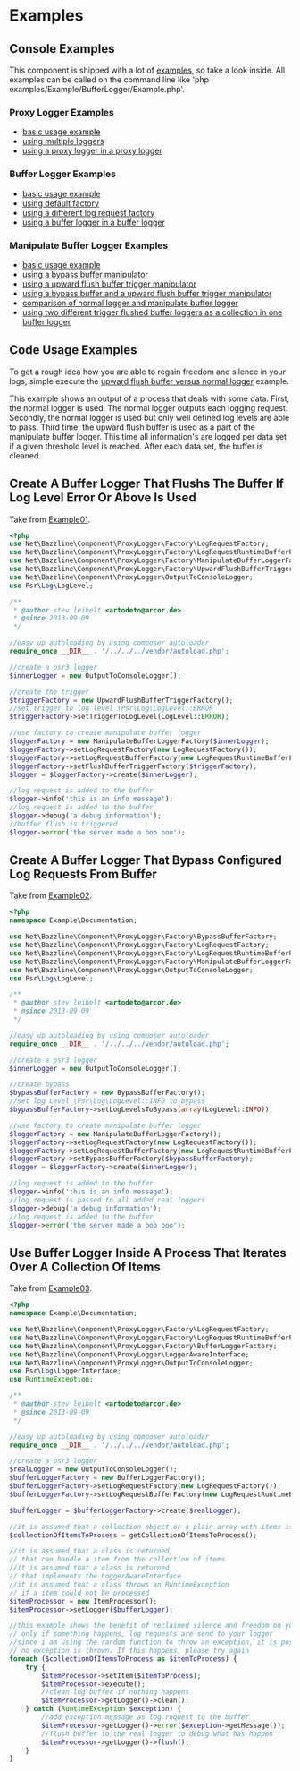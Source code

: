 # Examples

## Console Examples

This component is shipped with a lot of [examples](https://github.com/stevleibelt/php_component_proxy_logger/tree/master/examples/Example), so take a look inside. All examples can be called on the command line like 'php examples/Example/BufferLogger/Example.php'.

### Proxy Logger Examples

* [basic usage example](https://github.com/stevleibelt/php_component_proxy_logger/blob/master/examples/Example/ProxyLogger/Example.php)
* [using multiple loggers](https://github.com/stevleibelt/php_component_proxy_logger/blob/master/examples/Example/ProxyLogger/ExampleWithTwoLoggers.php)
* [using a proxy logger in a proxy logger](https://github.com/stevleibelt/php_component_proxy_logger/blob/master/examples/Example/ProxyLogger/ExampleWithProxyLoggerInProxyLogger.php)

### Buffer Logger Examples

* [basic usage example](https://github.com/stevleibelt/php_component_proxy_logger/blob/master/examples/Example/BufferLogger/Example.php)
* [using default factory](https://github.com/stevleibelt/php_component_proxy_logger/blob/master/examples/Example/BufferLogger/ExampleWithDefaultBufferLoggerFactory.php)
* [using a different log request factory](https://github.com/stevleibelt/php_component_proxy_logger/blob/master/examples/Example/BufferLogger/ExampleWithDateTimePrefixedMessageLogRequest.php)
* [using a buffer logger in a buffer logger](https://github.com/stevleibelt/php_component_proxy_logger/blob/master/examples/Example/BufferLogger/ExampleWithBufferLoggerInBufferLoggerBufferLoggerInBufferLogger.php)

### Manipulate Buffer Logger Examples

* [basic usage example](https://github.com/stevleibelt/php_component_proxy_logger/blob/master/examples/Example/ManipulateBufferLogger/Example.php)
* [using a bypass buffer manipulator](https://github.com/stevleibelt/php_component_proxy_logger/blob/master/examples/Example/ManipulateBufferLogger/ExampleWithBypassBuffer.php)
* [using a upward flush buffer trigger manipulator](https://github.com/stevleibelt/php_component_proxy_logger/blob/master/examples/Example/ManipulateBufferLogger/ExampleWithUpwardFlushBufferTrigger.php)
* [using a bypass buffer and a upward flush buffer trigger manipulator](https://github.com/stevleibelt/php_component_proxy_logger/blob/master/examples/Example/ManipulateBufferLogger/ExampleWithBypassBufferAndUpwardFlushBufferTrigger.php)
* [comparison of normal logger and manipulate buffer logger](https://github.com/stevleibelt/php_component_proxy_logger/blob/master/examples/Example/ManipulateBufferLogger/ExampleWithUpwardFlushBufferTriggerVersusNormalLogger.php)
* [using two different trigger flushed buffer loggers as a collection in one buffer logger](https://github.com/stevleibelt/php_component_proxy_logger/blob/master/examples/Example/ManipulateBufferLogger/ExampleWithTwoManipulateBufferLoggerInOneBufferLogger.php)

## Code Usage Examples

To get a rough idea how you are able to regain freedom and silence in your logs, simple execute the [upward flush buffer versus normal logger](https://github.com/stevleibelt/php_component_proxy_logger/blob/master/examples/Example/ManipulateBufferLogger/ExampleWithUpwardFlushBufferTriggerVersusNormalLogger.php) example.

This example shows an output of a process that deals with some data. First, the normal logger is used. The normal logger outputs each logging request. Secondly, the normal logger is used but only well defined log levels are able to pass. Third time, the upward flush buffer is used as a part of the manipulate buffer logger. This time all information's are logged per data set if a given threshold level is reached. After each data set, the buffer is cleaned.

## Create A Buffer Logger That Flushs The Buffer If Log Level Error Or Above Is Used

Take from [Example01](https://github.com/stevleibelt/php_component_proxy_logger/blob/master/examples/Example/Documentation/Example01.php).

```php
<?php
use Net\Bazzline\Component\ProxyLogger\Factory\LogRequestFactory;
use Net\Bazzline\Component\ProxyLogger\Factory\LogRequestRuntimeBufferFactory;
use Net\Bazzline\Component\ProxyLogger\Factory\ManipulateBufferLoggerFactory;
use Net\Bazzline\Component\ProxyLogger\Factory\UpwardFlushBufferTriggerFactory;
use Net\Bazzline\Component\ProxyLogger\OutputToConsoleLogger;
use Psr\Log\LogLevel;

/**
 * @author stev leibelt <artodeto@arcor.de>
 * @since 2013-09-09
 */

//easy up autoloading by using composer autoloader
require_once __DIR__ . '/../../../vendor/autoload.php';

//create a psr3 logger
$innerLogger = new OutputToConsoleLogger();

//create the trigger
$triggerFactory = new UpwardFlushBufferTriggerFactory();
//set trigger to log level \Psr\Log\LogLevel::ERROR
$triggerFactory->setTriggerToLogLevel(LogLevel::ERROR);

//use factory to create manipulate buffer logger
$loggerFactory = new ManipulateBufferLoggerFactory($innerLogger);
$loggerFactory->setLogRequestFactory(new LogRequestFactory());
$loggerFactory->setLogRequestBufferFactory(new LogRequestRuntimeBufferFactory());
$loggerFactory->setFlushBufferTriggerFactory($triggerFactory);
$logger = $loggerFactory->create($innerLogger);

//log request is added to the buffer
$logger->info('this is an info message');
//log request is added to the buffer
$logger->debug('a debug information');
//buffer flush is triggered
$logger->error('the server made a boo boo');
```

## Create A Buffer Logger That Bypass Configured Log Requests From Buffer

Take from [Example02](https://github.com/stevleibelt/php_component_proxy_logger/blob/master/examples/Example/Documentation/Example02.php).

```php
<?php
namespace Example\Documentation;

use Net\Bazzline\Component\ProxyLogger\Factory\BypassBufferFactory;
use Net\Bazzline\Component\ProxyLogger\Factory\LogRequestFactory;
use Net\Bazzline\Component\ProxyLogger\Factory\LogRequestRuntimeBufferFactory;
use Net\Bazzline\Component\ProxyLogger\Factory\ManipulateBufferLoggerFactory;
use Net\Bazzline\Component\ProxyLogger\OutputToConsoleLogger;
use Psr\Log\LogLevel;

/**
 * @author stev leibelt <artodeto@arcor.de>
 * @since 2013-09-09
 */

//easy up autoloading by using composer autoloader
require_once __DIR__ . '/../../../vendor/autoload.php';

//create a psr3 logger
$innerLogger = new OutputToConsoleLogger();

//create bypass
$bypassBufferFactory = new BypassBufferFactory();
//set log Level \Psr\Log\LogLevel::INFO to bypass
$bypassBufferFactory->setLogLevelsToBypass(array(LogLevel::INFO));

//use factory to create manipulate buffer logger
$loggerFactory = new ManipulateBufferLoggerFactory();
$loggerFactory->setLogRequestFactory(new LogRequestFactory());
$loggerFactory->setLogRequestBufferFactory(new LogRequestRuntimeBufferFactory());
$loggerFactory->setBypassBufferFactory($bypassBufferFactory);
$logger = $loggerFactory->create($innerLogger);

//log request is added to the buffer
$logger->info('this is an info message');
//log request is passed to all added real loggers
$logger->debug('a debug information');
//log request is added to the buffer
$logger->error('the server made a boo boo');
```

## Use Buffer Logger Inside A Process That Iterates Over A Collection Of Items

Take from [Example03](https://github.com/stevleibelt/php_component_proxy_logger/blob/master/examples/Example/Documentation/Example03.php).

```php
<?php
namespace Example\Documentation;

use Net\Bazzline\Component\ProxyLogger\Factory\LogRequestFactory;
use Net\Bazzline\Component\ProxyLogger\Factory\LogRequestRuntimeBufferFactory;
use Net\Bazzline\Component\ProxyLogger\Factory\BufferLoggerFactory;
use Net\Bazzline\Component\ProxyLogger\LoggerAwareInterface;
use Net\Bazzline\Component\ProxyLogger\OutputToConsoleLogger;
use Psr\Log\LoggerInterface;
use RuntimeException;

/**
 * @author stev leibelt <artodeto@arcor.de>
 * @since 2013-09-09
 */

//easy up autoloading by using composer autoloader
require_once __DIR__ . '/../../../vendor/autoload.php';

//create a psr3 logger
$realLogger = new OutputToConsoleLogger();
$bufferLoggerFactory = new BufferLoggerFactory();
$bufferLoggerFactory->setLogRequestFactory(new LogRequestFactory());
$bufferLoggerFactory->setLogRequestBufferFactory(new LogRequestRuntimeBufferFactory());

$bufferLogger = $bufferLoggerFactory->create($realLogger);

//it is assumed that a collection object or a plain array with items is returned
$collectionOfItemsToProcess = getCollectionOfItemsToProcess();

//it is assumed that a class is returned,
// that can handle a item from the collection of items
//it is assumed that a class is returned,
// that implements the LoggerAwareInterface
//it is assumed that a class throws an RuntimeException
// if a item could not be processed
$itemProcessor = new ItemProcessor();
$itemProcessor->setLogger($bufferLogger);

//this example shows the benefit of reclaimed silence and freedom on your log
// only if something happens, log requests are send to your logger
//since i am using the random function to throw an exception, it is possible that
// no exception is thrown. If this happens, please try again
foreach ($collectionOfItemsToProcess as $itemToProcess) {
    try {
        $itemProcessor->setItem($itemToProcess);
        $itemProcessor->execute();
        //clean log buffer if nothing happens
        $itemProcessor->getLogger()->clean();
    } catch (RuntimeException $exception) {
        //add exception message as log request to the buffer
        $itemProcessor->getLogger()->error($exception->getMessage());
        //flush buffer to the real logger to debug what has happen
        $itemProcessor->getLogger()->flush();
    }
}
```
